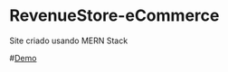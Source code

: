 # RevenueStore-eCommerce
Site criado usando MERN Stack

#[Demo](https://revenuestore.herokuapp.com)
